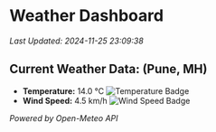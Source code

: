 
# Weather Dashboard

_Last Updated: 2024-11-25 23:09:38_

## Current Weather Data: (Pune, MH)
- **Temperature:** 14.0 °C ![Temperature Badge](https://img.shields.io/badge/Temperature-Low%20Temp-blue)
- **Wind Speed:** 4.5 km/h ![Wind Speed Badge](https://img.shields.io/badge/Wind%20Speed-Low%20Wind-blue)

*Powered by Open-Meteo API*
